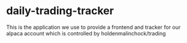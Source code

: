 # daily-trading-tracker
This is the application we use to provide a frontend and tracker for our alpaca account which is controlled by holdenmalinchock/trading
